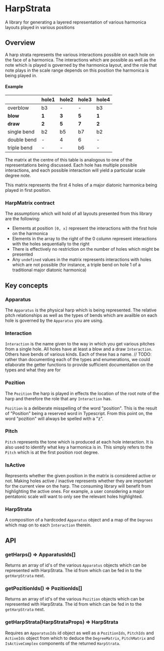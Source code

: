 # HarpStrata
A library for generating a layered representation of various harmonica layouts played in various positions

## Overview
A harp strata represents the various interactions possible on each hole on the face of a harmonica. The interactions which are possible as well as the note which is played is governed by the harmonica layout, and the role that note plays in the scale range depends on this position the harmonica is being played in.

#### Example
||hole1|hole2|hole3|hole4|
|---|---|---|---|---|
|overblow|b3|-|-|b3|
|**blow**|**1**|**3**|**5**|**1**|
|**draw**|**2**|**5**|**7**|**2**|
|single bend|b2|b5|b7|b2|
|double bend|-|4|6|-|
|triple bend|-|-|b6|-|

The matrix at the centre of this table is analogous to one of the representations being discussed. Each hole has multiple possible interactions, and each possible interaction will yield a particular scale degree note.

This matrix represents the first 4 holes of a major diatonic harmonica being played in first position.

### HarpMatrix contract
The assumptions which will hold of all layouts presented from this library are the following:
- Elements at position `[0, x]` represent the interactions with the first hole on the harmonica
- Elements in the array to the right of the 0 column represent interactions with the holes sequentially to the right
- There is effectively no restriction on the number of holes which might be presented
- Any `undefined` values in the matrix represents interactions with holes which are not possible (for instance, a triple bend on hole 1 of a traditional major diatonic harmonica)


## Key concepts
### Apparatus
The `Apparatus` is the physical harp which is being represented. The relative pitch relationships as well as the types of bends which are availble on each hole is governed by the `Apparatus` you are using.

### Interaction
`Interaction` is the name given to the way in which you get various pitches from a single hole. All holes have at least a blow and a draw `Interaction`. Others have bends of various kinds. Each of these has a name.
// TODO: rather than documenting each of the types and enumerations, we could ellaborate the getter functions to provide sufficient documentation on the types and what they are for

### Pozition
The `Pozition` the harp is played in effects the location of the root note of the harp and therefore the role that any `Interaction` has.

`Pozition` is a deliberate misspelling of the word "position". This is the result of "Position" being a reserved word in Typescript. From this point on, the word "pozition" will always be spelled with a "z".

### Pitch
`Pitch` represents the tone which is produced at each hole interaction. It is also used to identify what key a harmonica is in. This simply refers to the `Pitch` which is at the first position root degree.

### IsActive
Represents whether the given position in the matrix is considered active or not. Making holes active / inactive represents whether they are important for the current view on the harp. The consuming library will benefit from highlighting the active ones. For example, a user considering a major pentatonic scale will want to only see the relevant holes highlighted.

### HarpStrata
A composition of a hardcoded `Apparatus` object and a map of the `Degrees` which map on to each `Interaction` therein.

## API
### getHarps() => ApparatusIds[]
Returns an array of id's of the various `Apparatus` objects which can be represented with HarpStrata. The id from which can be fed in to the `getHarpStrata` next.

### getPozitionIds() => PozitionIds[]
Returns an array of id's of the various `Pozition` objects which can be represented with HarpStrata. The id from which can be fed in to the `getHarpStrata` next.

### getHarpStrata(HarpStrataProps) => HarpStrata
Requires an `ApparatusIds` id object as well as a `PozitionIds`, `PitchIds` and `ActiveIds` object from which to deduce the `DegreeMatrix`, `PitchMatrix` and `IsActiveComplex` components of the returned `HarpStrata`.

